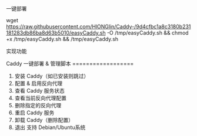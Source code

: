 一键部署

wget https://raw.githubusercontent.com/HlONGlin/Caddy-/9d4cfbc1a8c3180b231181283db86ba8d63b5010/easyCaddy.sh -O /tmp/easyCaddy.sh && chmod +x /tmp/easyCaddy.sh && /tmp/easyCaddy.sh

实现功能

Caddy 一键部署 & 管理脚本  ==================
 1) 安装 Caddy（如已安装则跳过）
 2) 配置 & 启用反向代理
 3) 查看 Caddy 服务状态
 4) 查看当前反向代理配置
 5) 删除指定的反向代理
 6) 重启 Caddy 服务
 7) 卸载 Caddy（删除配置）
 0) 退出
支持 Debian/Ubuntu系统
